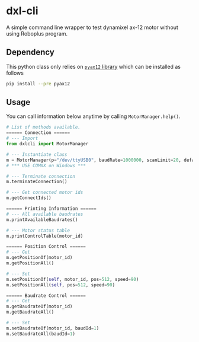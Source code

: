 # dxl-cli

A simple command line wrapper to test dynamixel ax-12 motor without using Roboplus program.

## Dependency

This python class only relies on [`pyax12` library](https://github.com/jeremiedecock/pyax12) which can be installed as follows

```sh
pip install --pre pyax12
```

## Usage

You can call information below anytime by calling `MotorManager.help()`.

```python
# List of methods available.
====== Connection ======
# --- Import
from dxlcli import MotorManager

# --- Instantiate class
m = MotorManager(p="/dev/ttyUSB0", baudRate=1000000, scanLimit=20, defaultSpeed=90)
# *** USE COMXX on Windows ***

# --- Terminate connection
m.terminateConnection()

# --- Get connected motor ids
m.getConnectIds()

====== Printing Information ======
# --- All available baudrates
m.printAvailableBaudrates()

# --- Motor status table
m.printControlTable(motor_id)

====== Position Control ======
# --- Get
m.getPositionOf(motor_id)
m.getPositionAll()

# --- Set
m.setPositionOf(self, motor_id, pos=512, speed=90)
m.setPositionAll(self, pos=512, speed=90)

====== Baudrate Control ======
# --- Get
m.getBaudrateOf(motor_id)
m.getBaudrateAll()

# --- Set
m.setBaudrateOf(motor_id, baudId=1)
m.setBaudrateAll(baudId=1)
```